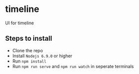 # timeline
UI for timeline


## Steps to install
  
  * Clone the repo
  * Install `Nodejs 6.9.0` or higher
  * Run `npm install`
  * Run `npm run serve` and `npm run watch` in seperate terminals
  
